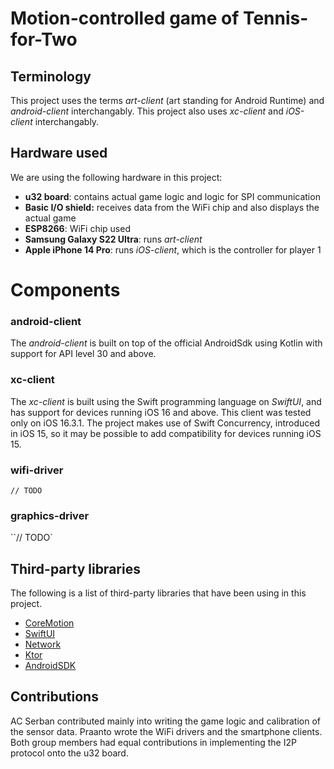 # Motion-controlled game of Tennis-for-Two
## Terminology
This project uses the terms *art-client* (art standing for Android Runtime) and *android-client* interchangably. This project also uses *xc-client* and *iOS-client* interchangably.


## Hardware used
We are using the following hardware in this project:
- **u32 board**: contains actual game logic and logic for SPI communication
- **Basic I/O shield:** receives data from the WiFi chip and also displays the actual game
- **ESP8266**: WiFi chip used
- **Samsung Galaxy S22 Ultra**: runs *art-client*
- **Apple iPhone 14 Pro**: runs *iOS-client*, which is the controller for player 1

# Components
### android-client
The *android-client* is built on top of the official AndroidSdk using Kotlin with support for API level 30 and above. 

### xc-client
The *xc-client* is built using the Swift programming language on *SwiftUI*, and has support for devices running iOS 16 and above. This client was tested only on iOS 16.3.1. The project makes use of Swift Concurrency, introduced in iOS 15, so it may be possible to add compatibility for devices running iOS 15. 

### wifi-driver
`// TODO`

### graphics-driver
``// TODO`

## Third-party libraries
The following is a list of third-party libraries that have been using in this project.
- [CoreMotion](https://developer.apple.com/documentation/coremotion)
- [SwiftUI](https://developer.apple.com/documentation/swiftui)
- [Network]()
- [Ktor]()
- [AndroidSDK]()


## Contributions
AC Serban contributed mainly into writing the game logic and calibration of the sensor data. Praanto wrote the WiFi drivers and the smartphone clients. Both group members had equal contributions in implementing the I2P protocol onto the u32 board.